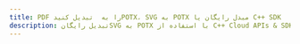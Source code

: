 ---title: PDF را به  تبدیل کنیدPOTX، SVG به POTX مبدل رایگان یا C++ SDKdescription: تبدیل رایگانSVG به POTX با استفاده از C++ Cloud APIs & SDK همچنین اسناد PDF را در Cloud ایجاد، ویرایش و رندر کنید.---